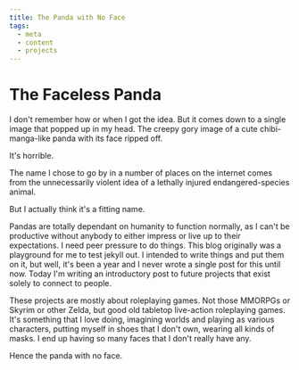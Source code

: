 ```yaml
---
title: The Panda with No Face
tags:
  - meta
  - content
  - projects
---
```

# The Faceless Panda

I don't remember how or when I got the idea. But it comes down to a single image that popped up
in my head. The creepy gory image of a cute chibi-manga-like panda with its face ripped off.

It's horrible.

The name I chose to go by in a number of places on the internet comes from the unnecessarily violent
idea of a lethally injured endangered-species animal.

But I actually think it's a fitting name.

Pandas are totally dependant on humanity to function normally, as I can't be productive
without anybody to either impress or live up to their expectations.
I need peer pressure to do things.
This blog originally was a playground for me to test jekyll out.
I intended to write things and put them on it, but well, it's been a year and I never wrote a single
post for this until now. Today I'm writing an introductory post to future projects that exist
solely to connect to people.

These projects are mostly about roleplaying games. Not those MMORPGs or Skyrim or other Zelda, but
good old tabletop live-action roleplaying games. It's something that I love doing, imagining worlds
and playing as various characters, putting myself in shoes that I don't own,
wearing all kinds of masks. I end up having so many faces that I don't really have any.

Hence the panda with no face.

